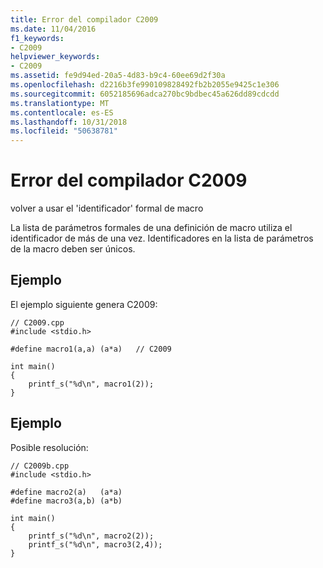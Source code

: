 ```yaml
---
title: Error del compilador C2009
ms.date: 11/04/2016
f1_keywords:
- C2009
helpviewer_keywords:
- C2009
ms.assetid: fe9d94ed-20a5-4d83-b9c4-60ee69d2f30a
ms.openlocfilehash: d2216b3fe990109828492fb2b2055e9425c1e306
ms.sourcegitcommit: 6052185696adca270bc9bdbec45a626dd89cdcdd
ms.translationtype: MT
ms.contentlocale: es-ES
ms.lasthandoff: 10/31/2018
ms.locfileid: "50638781"
---
```

# <a name="compiler-error-c2009"></a>Error del compilador C2009

volver a usar el 'identificador' formal de macro

La lista de parámetros formales de una definición de macro utiliza el identificador de más de una vez. Identificadores en la lista de parámetros de la macro deben ser únicos.

## <a name="example"></a>Ejemplo

El ejemplo siguiente genera C2009:

```
// C2009.cpp
#include <stdio.h>

#define macro1(a,a) (a*a)   // C2009

int main()
{
    printf_s("%d\n", macro1(2));
}
```

## <a name="example"></a>Ejemplo

Posible resolución:

```
// C2009b.cpp
#include <stdio.h>

#define macro2(a)   (a*a)
#define macro3(a,b) (a*b)

int main()
{
    printf_s("%d\n", macro2(2));
    printf_s("%d\n", macro3(2,4));
}
```